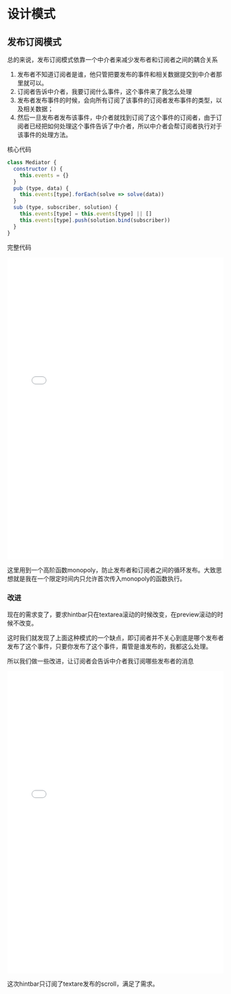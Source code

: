 # 设计模式

## 发布订阅模式

总的来说，发布订阅模式依靠一个中介者来减少发布者和订阅者之间的耦合关系

1. 发布者不知道订阅者是谁，他只管把要发布的事件和相关数据提交到中介者那里就可以。
2. 订阅者告诉中介者，我要订阅什么事件，这个事件来了我怎么处理
3. 发布者发布事件的时候，会向所有订阅了该事件的订阅者发布事件的类型，以及相关数据；
4. 然后一旦发布者发布该事件，中介者就找到订阅了这个事件的订阅者，由于订阅者已经把如何处理这个事件告诉了中介者，所以中介者会帮订阅者执行对于该事件的处理方法。

核心代码

```js
class Mediator {
  constructor () {
    this.events = {}
  }
  pub (type, data) {
    this.events[type].forEach(solve => solve(data))
  }
  sub (type, subscriber, solution) {
    this.events[type] = this.events[type] || []
    this.events[type].push(solution.bind(subscriber))
  }
}
```

完整代码

<iframe width="100%" height="700" src="//jsfiddle.net/happysir/gb6nmfex/6/embedded/" allowfullscreen="allowfullscreen" allowpaymentrequest frameborder="0"></iframe>

这里用到一个高阶函数monopoly，防止发布者和订阅者之间的循环发布。大致思想就是我在一个限定时间内只允许首次传入monopoly的函数执行。

### 改进

现在的需求变了，要求hintbar只在textarea滚动的时候改变，在preview滚动的时候不改变。

这时我们就发现了上面这种模式的一个缺点，即订阅者并不关心到底是哪个发布者发布了这个事件，只要你发布了这个事件，甭管是谁发布的，我都这么处理。

所以我们做一些改进，让订阅者会告诉中介者我订阅哪些发布者的消息

<iframe width="100%" height="700" src="//jsfiddle.net/happysir/gb6nmfex/4/embedded/" allowfullscreen="allowfullscreen" allowpaymentrequest frameborder="0"></iframe>

这次hintbar只订阅了textare发布的scroll，满足了需求。











